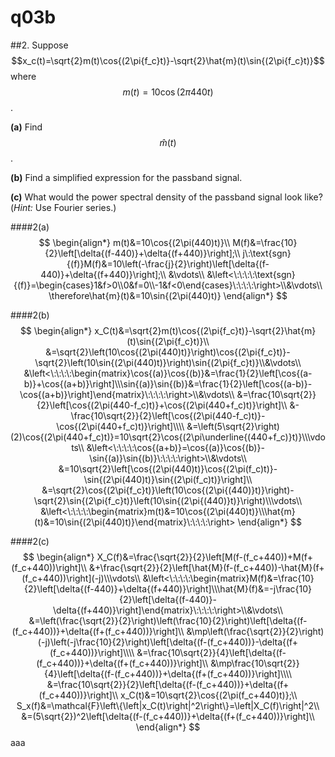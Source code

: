 # q03b

##2.
Suppose $$x_c(t)=\sqrt{2}m(t)\cos{(2\pi{f_c}t)}-\sqrt{2}\hat{m}(t)\sin{(2\pi{f_c}t)}$$ where $$m(t)=10\cos{(2\pi440t)}$$.

**(a)** Find $$\hat{m}(t)$$.

**(b)** Find a simplified expression for the passband signal.

**(c)** What would the power spectral density of the passband signal look like? (*Hint:* Use Fourier series.)


####2(a)
$$
    \begin{align*}
    m(t)&=10\cos{(2\pi(440)t)}\\
    M(f)&=\frac{10}{2}\left[\delta{(f-440)}+\delta{(f+440)}\right];\\
    j\:\text{sgn}{(f)}M(f)&=10\left(-\frac{j}{2}\right)\left[\delta{(f-440)}+\delta{(f+440)}\right];\\
    &\vdots\\
    &\left<\:\:\:\:\text{sgn}{(f)}=\begin{cases}1&f>0\\0&f=0\\-1&f<0\end{cases}\:\:\:\:\right>\\&\vdots\\
    \therefore\hat{m}(t)&=10\sin{(2\pi(440)t)}
    \end{align*}
$$


####2(b)
$$
\begin{align*}
    x_C(t)&=\sqrt{2}m(t)\cos{(2\pi{f_c}t)}-\sqrt{2}\hat{m}(t)\sin{(2\pi{f_c}t)}\\
    &=\sqrt{2}\left(10\cos{(2\pi(440)t)}\right)\cos{(2\pi{f_c}t)}-\sqrt{2}\left(10\sin{(2\pi(440)t)}\right)\sin{(2\pi{f_c}t)}\\&\vdots\\
    &\left<\:\:\:\:\begin{matrix}\cos{(a)}\cos{(b)}&=\frac{1}{2}\left[\cos{(a-b)}+\cos{(a+b)}\right]\\\sin{(a)}\sin{(b)}&=\frac{1}{2}\left[\cos{(a-b)}-\cos{(a+b)}\right]\end{matrix}\:\:\:\:\right>\\&\vdots\\
    &=\frac{10\sqrt{2}}{2}\left[\cos{(2\pi(440-f_c)t)}+\cos{(2\pi(440+f_c)t)}\right]\\
    &-\frac{10\sqrt{2}}{2}\left[\cos{(2\pi(440-f_c)t)}-\cos{(2\pi(440+f_c)t)}\right]\\\\
    &=\left(5\sqrt{2}\right)(2)\cos{(2\pi(440+f_c)t)}=10\sqrt{2}\cos{(2\pi\underline{(440+f_c)}t)}\\\vdots\\
    &\left<\:\:\:\:\cos{(a+b)}=\cos{(a)}\cos{(b)}-\sin{(a)}\sin{(b)}\:\:\:\:\right>\\&\vdots\\
    &=10\sqrt{2}\left[\cos{(2\pi(440)t)}\cos{(2\pi(f_c)t)}-\sin{(2\pi(440)t)}\sin{(2\pi(f_c)t)}\right]\\
    &=\sqrt{2}\cos{(2\pi{f_c}t)}\left(10\cos{(2\pi{(440)}t)}\right)-\sqrt{2}\sin{(2\pi{f_c}t)}\left(10\sin{(2\pi{(440)}t)}\right)\\\vdots\\
    &\left<\:\:\:\:\begin{matrix}m(t)&=10\cos{(2\pi(440)t)}\\\hat{m}(t)&=10\sin{(2\pi(440)t)}\end{matrix}\:\:\:\:\right>
\end{align*}
$$


####2(c)
$$
\begin{align*}
X_C(f)&=\frac{\sqrt{2}}{2}\left[M(f-(f_c+440))+M(f+(f_c+440))\right]\\
    &+\frac{\sqrt{2}}{2}\left[\hat{M}(f-(f_c+440))-\hat{M}(f+(f_c+440))\right](-j)\\\vdots\\
    &\left<\:\:\:\:\begin{matrix}M(f)&=\frac{10}{2}\left[\delta{(f-440)}+\delta{(f+440)}\right]\\\hat{M}(f)&=-j\frac{10}{2}\left[\delta{(f-440)}-\delta{(f+440)}\right]\end{matrix}\:\:\:\:\right>\\&\vdots\\
    &=\left(\frac{\sqrt{2}}{2}\right)\left(\frac{10}{2}\right)\left[\delta{(f-(f_c+440))}+\delta{(f+(f_c+440))}\right]\\
    &\mp\left(\frac{\sqrt{2}}{2}\right)(-j)\left(-j\frac{10}{2}\right)\left[\delta{(f-(f_c+440))}-\delta{(f+(f_c+440))}\right]\\\\
    &=\frac{10\sqrt{2}}{4}\left[\delta{(f-(f_c+440))}+\delta{(f+(f_c+440))}\right]\\
    &\mp\frac{10\sqrt{2}}{4}\left[\delta{(f-(f_c+440))}+\delta{(f+(f_c+440))}\right]\\\\
    &=\frac{10\sqrt{2}}{2}\left[\delta{(f-(f_c+440))}+\delta{(f+(f_c+440))}\right]\\
    x_C(t)&=10\sqrt{2}\cos{(2\pi(f_c+440)t)};\\
    S_x(f)&=\mathcal{F}\left\{\left|x_C(t)\right|^2\right\}=\left|X_C(f)\right|^2\\
    &=(5\sqrt{2})^2\left[\delta{(f-(f_c+440))}+\delta{(f+(f_c+440))}\right]\\
\end{align*}
$$
aaa
